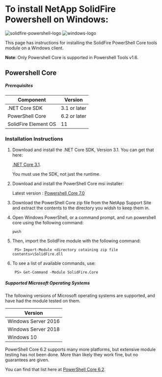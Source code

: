 # To install NetApp SolidFire Powershell on Windows:

![solidfire-powershell-logo](../../Install/product.png)   ![windows-logo](windows10-logo-small.png)

This page has instructions for installing the SolidFire PowerShell Core tools module on a Windows client. 

**Note**: Only Powershell Core is supported in Powershell Tools v1.6. 

## Powershell Core

##### Prerequisites

| Component            | Version          |
|----------------------|------------------|
| .NET Core SDK        | 3.1 or later     |
| PowerShell Core      | 6.2 or later     |
| SolidFire Element OS | 11               |

### Installation Instructions
1. Download and install the .NET Core SDK, Version 3.1. You can get that here: 

   [.NET Core 3.1](https://dotnet.microsoft.com/download/dotnet-core/3.1/).

   You must use the SDK, not just the runtime.

2. Download and install the PowerShell Core msi installer: 

   Latest version : [Powershell Core 7.0](https://github.com/PowerShell/PowerShell/)
   
3. Download the PowerShell Core zip file from the NetApp Support Site and extract the contents to the directory you widsh to keep them in.   

4. Open Windows PowerShell, or a command prompt, and run powershell core using the following command:

       pwsh
   
4. Then, import the SolidFire module with the following command:

        PS> Import-Module <directory cotaining zip file contents>\SolidFire.dll

5. To see a list of available commands, use:

        PS> Get-Command -Module SolidFire.Core

##### Supported Microsoft Operating Systems

The following versions of Microsoft operating systems are supported, and have had the module tested on them.

| Version                |
|------------------------|
| Windows Server 2016    |
| Windows Server 2018    |
| Windows 10             |

PowerShell Core 6.2 supports many more platforms, but extensive module testing has not been done. More than likely they work fine, but no guarantees are given.

You can find that list here at [PowerShell Core 6.2](https://devblogs.microsoft.com/powershell/general-availability-of-powershell-core-6-2/).
